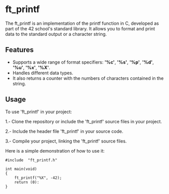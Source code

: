 # ft_printf

The ft_printf is an implementation of the printf function in C, developed as part of the 42 school's standard library. It allows you to format and print data to the standard output or a character string.

## Features

- Supports a wide range of format specifiers: **'%c'**, **'%s'**, **'%p'**, **'%d'**, **'%u'**, **'%x'**, **'%X'**.
- Handles different data types.
- It also returns a counter with the numbers of characters contained in the string.

## Usage

To use 'ft_printf' in your project:

1.- Clone the repository or include the 'ft_printf' source files in your project.

2.- Include the header file 'ft_printf' in your source code.

3.- Compile your project, linking the 'ft_printf' source files.

Here is a simple demonstration of how to use it:

    #include  "ft_printf.h"

    int main(void)
    {
        ft_printf("%X", -42);
        return (0):
    }
